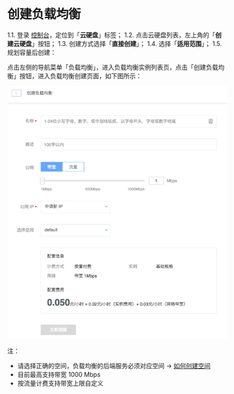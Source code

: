 # 创建负载均衡

1.1. 登录 [控制台](https://c.163.com/dashboard#/m/volume/)，定位到「**云硬盘**」标签；
1.2. 点击云硬盘列表，左上角的「**创建云硬盘**」按钮；
1.3. 创建方式选择「**直接创建**」；
1.4. 选择「**适用范围**」；
1.5. 规划容量后创建：




点击左侧的导航菜单「负载均衡」，进入负载均衡实例列表页，点击「创建负载均衡」按钮，进入负载均衡创建页面，如下图所示：

![](../image/创建负载均衡-创建.png)

注：
* 请选择正确的空间，负载均衡的后端服务必须对应空间 -> [如何创建空间](http://support.c.163.com/md.html#!容器服务/服务管理/使用指南/创建无状态服务.md)
* 目前最高支持带宽 1000 Mbps
* 按流量计费支持带宽上限自定义